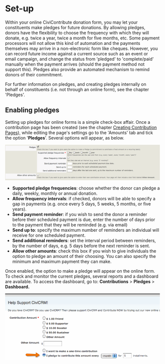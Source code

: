 # Set-up

Within your online CiviContribute donation form, you may let your
constituents make pledges for future donations. By allowing pledges,
donors have the flexibility to choose the frequency with which they will
donate, e.g. twice a year, twice a month for five months, etc. Some
payment processors will not allow this kind of automation and the
payments themselves may arrive in a non-electronic form like cheques.
However, you can record future income against a current source such as
an event or email campaign, and change the status from 'pledged' to
'complete/paid' manually when the payment arrives (should the payment
method not support this). Pledges also provide an automated mechanism to
remind donors of their commitment.

For further information on pledges, and creating pledges internally on
behalf of constituents (i.e. not through an online form), see the
chapter 'Pledges'.

## Enabling pledges

Setting up pledges for online forms is a simple check-box affair. Once a
contribution page has been created (see the chapter [Creating Contribution Pages](/contributions/online-contributions.md)), while
editing the page's settings go to the 'Amounts' tab and tick the option
'**Pledges**'. Several options will appear, as below.

![image](../img/pledge-setup.png)

-   **Supported pledge frequencies**: choose whether the donor can
    pledge a daily, weekly, monthly or annual donation.
-   **Allow frequency intervals**: if checked, donors will be able to
    specify a gap in payments (e.g. once every 5 days, 5 weeks, 5
    months, or five years).
-   **Send payment reminder**: if you wish to send the donor a reminder
    before their scheduled payment is due, enter the number of days
    prior to the payment that they will be reminded (e.g. via email)
-   **Send up to**: specify the maximum number of reminders an
    individual will receive for one scheduled payment.
-   **Send additional reminders**: set the interval period between
    reminders, by the number of days, e.g. 5 days before the next
    reminder is sent.
-   **Allow other amounts**: check this box if you wish to give
    individuals the option to pledge an amount of their choosing. You
    can also specify the minimum and maximum payment they can make.

Once enabled, the option to make a pledge will appear on the online
form. To check and monitor the current pledges, several reports and a
dashboard are available. To access the dashboard, go to:
**Contributions** > **Pledges** > **Dashboard.**

![image](../img/selectpledge_contributeform_1.png)



